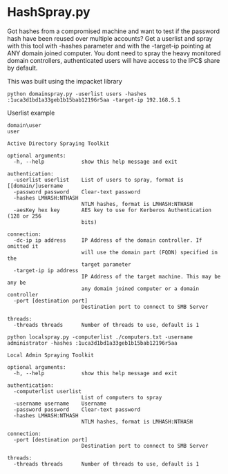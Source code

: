 # HashSpray.py

Got hashes from a compromised machine and want to test if the password hash have been reused over multiple accounts? Get a userlist and spray with this tool with -hashes parameter and with the -target-ip pointing at ANY domain joined computer. You dont need to spray the heavy monitored domain controllers, authenticated users will have access to the IPC$ share by default.


This was built using the impacket library

```
python domainspray.py -userlist users -hashes :1uca3d1bd1a33geb1b15bab12196r5aa -target-ip 192.168.5.1
```
Userlist example

```
domain\user
user
```

```
Active Directory Spraying Toolkit

optional arguments:
  -h, --help            show this help message and exit

authentication:
  -userlist userlist    List of users to spray, format is [[domain/]username
  -password password    Clear-text password
  -hashes LMHASH:NTHASH
                        NTLM hashes, format is LMHASH:NTHASH
  -aesKey hex key       AES key to use for Kerberos Authentication (128 or 256
                        bits)

connection:
  -dc-ip ip address     IP Address of the domain controller. If omitted it
                        will use the domain part (FQDN) specified in the
                        target parameter
  -target-ip ip address
                        IP Address of the target machine. This may be any be
                        any domain joined computer or a domain controller
  -port [destination port]
                        Destination port to connect to SMB Server

threads:
  -threads threads      Number of threads to use, default is 1
```


```
python localspray.py -computerlist ./computers.txt -username administrator -hashes :1uca3d1bd1a33geb1b15bab12196r5aa 
```

```
Local Admin Spraying Toolkit

optional arguments:
  -h, --help            show this help message and exit

authentication:
  -computerlist userlist
                        List of computers to spray
  -username username    Username
  -password password    Clear-text password
  -hashes LMHASH:NTHASH
                        NTLM hashes, format is LMHASH:NTHASH

connection:
  -port [destination port]
                        Destination port to connect to SMB Server

threads:
  -threads threads      Number of threads to use, default is 1
```
